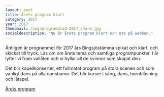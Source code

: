 ```yaml
---
layout: post
title: Årets program klart
category: 2017
year: 2017
thumbnail: /img/programblad-2017_share.jpg
socialdescription: "Nu är årets program klart och ute på webben."
---
```


Äntligen är programmet för 2017 års Bingsjöstämma spikat och klart, och skickat till tryck. Läs om om årets tema och samtliga programpunkter. I år lyfter vi fram vallåten och vi hyllar all de kvinnor som skapat den.

Det blir kapellkonserter, ett fullmatat program på stora scenen och som vanligt dans på alla dansbanor. Det blir kurser i sång, dans, hornblåsning och låtspel.


[Årets program](/2017/)
